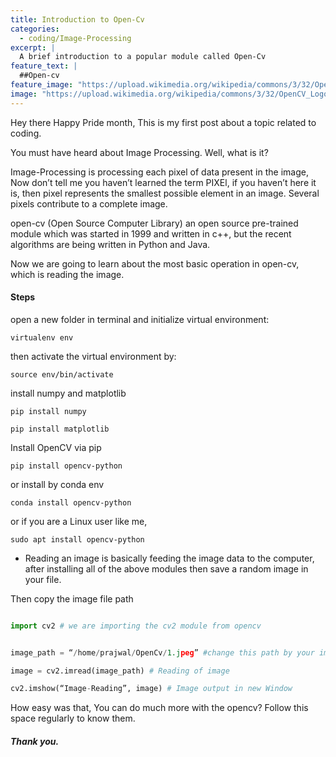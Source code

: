 ```yaml
---
title: Introduction to Open-Cv
categories:
  - coding/Image-Processing
excerpt: |
  A brief introduction to a popular module called Open-Cv
feature_text: |
  ##Open-cv
feature_image: "https://upload.wikimedia.org/wikipedia/commons/3/32/OpenCV_Logo_with_text_svg_version.svg"
image: "https://upload.wikimedia.org/wikipedia/commons/3/32/OpenCV_Logo_with_text_svg_version.svg"
---
```


Hey there Happy Pride month, This is my first post about a topic related to coding.

You must have heard about Image Processing. Well, what is it? </br>

Image-Processing is processing each pixel of data present in the image, Now don’t tell me you haven’t learned the term PIXEl, if you haven’t here it is, then pixel represents the smallest possible element in an image. Several pixels contribute to a complete image.

open-cv (Open Source Computer Library) an open source pre-trained module which was started in 1999 and written in c++, but the recent algorithms are being written in Python and Java.

Now we are going to learn about the most basic operation in open-cv, which is reading the image.

#### Steps

open a new folder in terminal and initialize virtual environment:

```virtualenv env```

then activate the virtual environment by:

```source env/bin/activate```

install numpy and matplotlib

```pip install numpy```

```pip install matplotlib```

Install OpenCV via pip

```pip install opencv-python```

or install by conda env

```conda install opencv-python```

or if you are a Linux user like me,

```sudo apt install opencv-python```

* Reading an image is basically feeding the image data to the computer, after installing all of the above modules then save a random image in your file.

Then copy the image file path

```python

import cv2 # we are importing the cv2 module from opencv


image_path = “/home/prajwal/OpenCv/1.jpeg” #change this path by your image path

image = cv2.imread(image_path) # Reading of image

cv2.imshow(“Image-Reading”, image) # Image output in new Window
```

How easy was that, You can do much more with the opencv? Follow this space regularly to know them.

##### Thank you.
